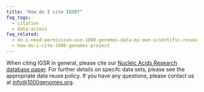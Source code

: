 ```yaml
---
title: "How do I cite IGSR?"
faq_tags:
  - citation
  - data-access
faq_related:
  - do-i-need-permission-use-1000-genomes-data-my-own-scientific-research
  - how-do-i-cite-1000-genomes-project
---
```

                    
When citing IGSR in general, please cite our [Nucleic Acids Research database paper](https://academic.oup.com/nar/article/45/D1/D854/2770649). For further details on specifc data sets, please see the appropriate data reuse policy. If you have any questions, please contact us at info@1000genomes.org.
